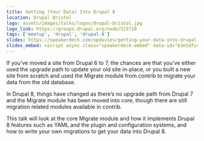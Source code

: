 ```yaml
---
title: Getting (Your Data) Into Drupal 8
location: Drupal Bristol
logo: assets/images/talks/logos/drupal-bristol.jpg
logo_link: https://groups.drupal.org/node/515718
tags: ['meetup', 'drupal', 'drupal-8']
slides: https://speakerdeck.com/opdavies/getting-your-data-into-drupal-8-drupal-bristol
slides_embed: <script async class="speakerdeck-embed" data-id="63e5dfce996e46699e304d50e896477b" data-ratio="1.37081659973226" src="//speakerdeck.com/assets/embed.js"></script>
---
```

If you’ve moved a site from Drupal 6 to 7, the chances are that you’ve either used the upgrade path to update your old site in-place, or you built a new site from scratch and used the Migrate module from contrib to migrate your data from the old database.

In Drupal 8, things have changed as there’s no upgrade path from Drupal 7 and the Migrate module has been moved into core, though there are still migration related modules available in contrib.

This talk will look at the core Migrate module and how it implements Drupal 8 features such as YAML and the plugin and configuration systems, and how to write your own migrations to get your data into Drupal 8.
